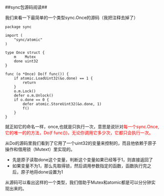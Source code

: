 ##sync包源码阅读##

我们来看一下最简单的一个类型sync.Once的源码（我把注释去掉了）

```
package sync

import (
	"sync/atomic"
)

type Once struct {
	m    Mutex
	done uint32
}

func (o *Once) Do(f func()) {
	if atomic.LoadUint32(&o.done) == 1 {
		return
	}
	o.m.Lock()
	defer o.m.Unlock()
	if o.done == 0 {
		defer atomic.StoreUint32(&o.done, 1)
		f()
	}
}

```
就正如它的命名一样，once,也就是只执行一次，意思是说针对<font color="red">每一个sync.Once,它的唯一的的方法，Do(f func())，无论你调用它多少次，它都只会执行一次。</font>

从Do的源码里我们看到了它用了一个uint32的变量来控制的，而且他依赖于原子操作和借用锁（Mutext）里实现的。

* 先是原子读取done这个变量，判断这个变量如果已经等于1，则直接返回了
* 如果变量不为1，那么先取得锁，然后调用参数指定的函数，函数执行完之后，原子地将done设置为1

从源码可以看出这样的一个类型，我们借助于Mutex和atomic都是可以分分钟实现出来的。